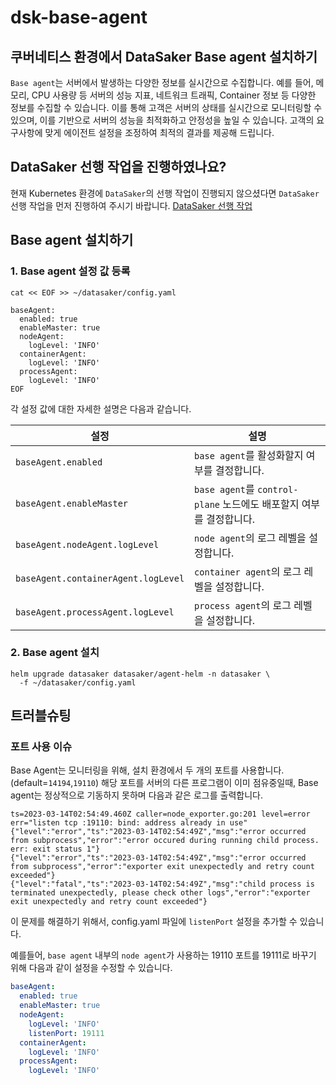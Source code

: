 # dsk-base-agent

## 쿠버네티스 환경에서 DataSaker Base agent 설치하기

`Base agent`는 서버에서 발생하는 다양한 정보를 실시간으로 수집합니다. 예를 들어, 메모리, CPU 사용량 등 서버의 성능 지표, 네트워크 트래픽, Container 정보 등 다양한 정보를 수집할 수 있습니다. 이를 통해 고객은 서버의 상태를 실시간으로 모니터링할 수 있으며, 이를 기반으로 서버의 성능을 최적화하고 안정성을 높일 수 있습니다. 고객의 요구사항에 맞게 에이전트 설정을 조정하여 최적의 결과를 제공해 드립니다.

## DataSaker 선행 작업을 진행하였나요?

현재 Kubernetes 환경에 `DataSaker`의 선행 작업이 진행되지 않으셨다면 `DataSaker` 선행 작업을 먼저 진행하여 주시기 바랍니다. [DataSaker 선행 작업](README.md)

## Base agent 설치하기

### 1. Base agent 설정 값 등록

```shell
cat << EOF >> ~/datasaker/config.yaml

baseAgent:
  enabled: true
  enableMaster: true
  nodeAgent:
    logLevel: 'INFO'
  containerAgent:
    logLevel: 'INFO'
  processAgent:
    logLevel: 'INFO'
EOF
```

각 설정 값에 대한 자세한 설명은 다음과 같습니다.

| 설정                                  | 설명                                                 |
| ----------------------------------- | -------------------------------------------------- |
| `baseAgent.enabled`                 | `base agent`를 활성화할지 여부를 결정합니다.                     |
| `baseAgent.enableMaster`            | `base agent`를 `control-plane` 노드에도 배포할지 여부를 결정합니다. |
| `baseAgent.nodeAgent.logLevel`      | `node agent`의 로그 레벨을 설정합니다.                        |
| `baseAgent.containerAgent.logLevel` | `container agent`의 로그 레벨을 설정합니다.                   |
| `baseAgent.processAgent.logLevel` | `process agent`의 로그 레벨을 설정합니다.                   |

### 2. Base agent 설치

```shell
helm upgrade datasaker datasaker/agent-helm -n datasaker \
  -f ~/datasaker/config.yaml
```

## 트러블슈팅

### 포트 사용 이슈

Base Agent는 모니터링을 위해, 설치 환경에서 두 개의 포트를 사용합니다. (default=`14194`,`19110`) 해당 포트를 서버의 다른 프로그램이 이미 점유중일때, Base agent는 정상적으로 기동하지 못하며 다음과 같은 로그를 출력합니다.

```shell
ts=2023-03-14T02:54:49.460Z caller=node_exporter.go:201 level=error err="listen tcp :19110: bind: address already in use"
{"level":"error","ts":"2023-03-14T02:54:49Z","msg":"error occurred from subprocess","error":"error occured during running child process. err: exit status 1"}
{"level":"error","ts":"2023-03-14T02:54:49Z","msg":"error occurred from subprocess","error":"exporter exit unexpectedly and retry count exceeded"}
{"level":"fatal","ts":"2023-03-14T02:54:49Z","msg":"child process is terminated unexpectedly, please check other logs","error":"exporter exit unexpectedly and retry count exceeded"}
```

이 문제를 해결하기 위해서, config.yaml 파일에 `listenPort` 설정을 추가할 수 있습니다.

예를들어, `base agent` 내부의 `node agent`가 사용하는 19110 포트를 19111로 바꾸기 위해 다음과 같이 설정을 수정할 수 있습니다.

```yaml
baseAgent:
  enabled: true
  enableMaster: true
  nodeAgent:
    logLevel: 'INFO'
    listenPort: 19111
  containerAgent:
    logLevel: 'INFO'
  processAgent:
    logLevel: 'INFO'
```
